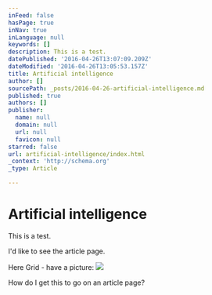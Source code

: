 ```yaml
---
inFeed: false
hasPage: true
inNav: true
inLanguage: null
keywords: []
description: This is a test.
datePublished: '2016-04-26T13:07:09.209Z'
dateModified: '2016-04-26T13:05:53.157Z'
title: Artificial intelligence
author: []
sourcePath: _posts/2016-04-26-artificial-intelligence.md
published: true
authors: []
publisher:
  name: null
  domain: null
  url: null
  favicon: null
starred: false
url: artificial-intelligence/index.html
_context: 'http://schema.org'
_type: Article

---
```

# Artificial intelligence

This is a test.

I'd like to see the article page.

Here Grid - have a picture:
![](https://the-grid-user-content.s3-us-west-2.amazonaws.com/b7535517-fcc7-4500-9a65-d53b81a063d9.jpg)

How do I get this to go on an article page?